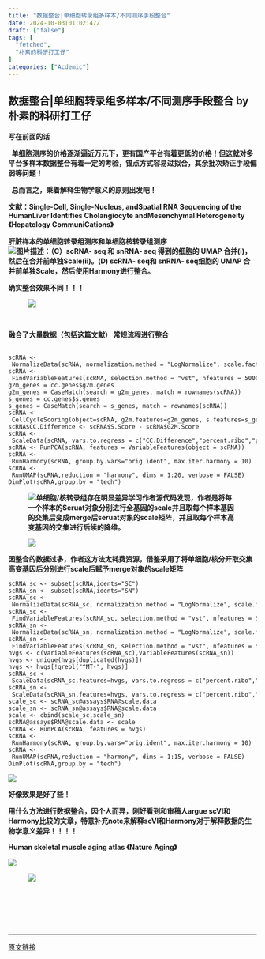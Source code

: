 ```yaml
---
title: "数据整合|单细胞转录组多样本/不同测序手段整合"
date: 2024-10-03T01:02:47Z
draft: ["false"]
tags: [
  "fetched",
  "朴素的科研打工仔"
]
categories: ["Acdemic"]
---
```

数据整合|单细胞转录组多样本/不同测序手段整合 by 朴素的科研打工仔
------
<div><section data-tool="mdnice编辑器" data-website="https://www.mdnice.com"><p><strong><span>写在前面的话</span></strong></p><p><strong><span>  单细胞测序的价格逐渐逼近万元下，更有国产平台有着更低的价格！但这就对多平台多样本数据整合有着一定的考验，锚点方式容易过拟合，其余批次矫正手段偏弱等问题！</span></strong></p><p><strong><span>  总而言之，秉着解释生物学意义的原则出发吧！</span></strong></p><p data-tool="mdnice编辑器"><span><strong>文献：Single-Cell, Single-Nucleus, andSpatial RNA Sequencing of the HumanLiver Identifies Cholangiocyte andMesenchymal Heterogeneity 《Hepatology CommuniCations》</strong></span></p><p data-tool="mdnice编辑器"><span><strong>肝脏样本的单细胞转录组测序和单细胞核转录组测序<br></strong></span><span><img data-imgfileid="100001461" data-ratio="1.3575129533678756" data-src="https://mmbiz.qpic.cn/mmbiz_png/Ze2f5C6nc67EAYcaLEL9NdMMaNibxfcKJLVJbzXELuHCXsvD3KdgBP1uBkkNnQlbxLY9BvakfUgZRzhk0rCsQAg/640?wx_fmt=png&amp;from=appmsg" data-type="png" data-w="386" src="https://mmbiz.qpic.cn/mmbiz_png/Ze2f5C6nc67EAYcaLEL9NdMMaNibxfcKJLVJbzXELuHCXsvD3KdgBP1uBkkNnQlbxLY9BvakfUgZRzhk0rCsQAg/640?wx_fmt=png&amp;from=appmsg"></span><span><strong><span>图片描述：（C）</span><span>scRNA- seq 和 snRNA- seq 得到的细胞的 UMAP 合并(i)，然后在合并前单独Scale(ii)。(D) scRNA- seq和 snRNA- seq细胞的 UMAP 合并前单独Scale，然后使用Harmony进行整合。</span></strong></span><strong><span>   </span></strong></p><p data-tool="mdnice编辑器"><strong><span>确实整合效果不同！！！</span></strong></p><figure data-tool="mdnice编辑器"><img data-imgfileid="100001459" data-ratio="0.23465703971119134" data-src="https://mmbiz.qpic.cn/mmbiz_png/Ze2f5C6nc67EAYcaLEL9NdMMaNibxfcKJ5Rx3gj79LowTwqAWySMyia93tKpIPiajsPuFWDQY4zGJlj2r7M0IF8VQ/640?wx_fmt=png&amp;from=appmsg" data-type="png" data-w="554" src="https://mmbiz.qpic.cn/mmbiz_png/Ze2f5C6nc67EAYcaLEL9NdMMaNibxfcKJ5Rx3gj79LowTwqAWySMyia93tKpIPiajsPuFWDQY4zGJlj2r7M0IF8VQ/640?wx_fmt=png&amp;from=appmsg"></figure><figure data-tool="mdnice编辑器"><br></figure><p><strong><span>融合了大量数据（包括这篇文献） 常规流程进行整合</span></strong></p><pre data-tool="mdnice编辑器"><span><br></span><code>scRNA &lt;- NormalizeData(scRNA, normalization.method = <span>"LogNormalize"</span>, scale.factor = <span>10000</span>)<br>scRNA &lt;- FindVariableFeatures(scRNA, selection.method = <span>"vst"</span>, nfeatures = <span>5000</span>)<br>g2m_genes = cc.genes$g2m.genes<br>g2m_genes = CaseMatch(search = g2m_genes, match = rownames(scRNA))<br>s_genes = cc.genes$s.genes<br>s_genes = CaseMatch(search = s_genes, match = rownames(scRNA))<br>scRNA &lt;- CellCycleScoring(object=scRNA, g2m.features=g2m_genes, s.features=s_genes)<br>scRNA$CC.Difference &lt;- scRNA$S.Score - scRNA$G2M.Score<br>scRNA &lt;- ScaleData(scRNA, vars.to.regress = c(<span>"CC.Difference"</span>,<span>"percent.ribo"</span>,<span>"percent.mt"</span>, <span>"nCount_RNA"</span>), verbose = T)<br>scRNA &lt;- RunPCA(scRNA, features = VariableFeatures(object = scRNA))<br>scRNA &lt;- RunHarmony(scRNA, group.by.vars=<span>"orig.ident"</span>, max.iter.harmony = <span>10</span>) <br>scRNA &lt;- RunUMAP(scRNA,reduction = <span>"harmony"</span>, dims = <span>1</span>:<span>20</span>, verbose = FALSE)<br>DimPlot(scRNA,group.by = <span>"tech"</span>)<br></code></pre><figure data-tool="mdnice编辑器"><strong><img data-imgfileid="100001463" data-ratio="0.9842592592592593" data-src="https://mmbiz.qpic.cn/mmbiz_png/Ze2f5C6nc67EAYcaLEL9NdMMaNibxfcKJGnMA6yc03HNO05gfLykGicYEzprFwmlAZxqFqg5XxINhUrojZZ84NuQ/640?wx_fmt=png&amp;from=appmsg" data-type="png" data-w="1080" src="https://mmbiz.qpic.cn/mmbiz_png/Ze2f5C6nc67EAYcaLEL9NdMMaNibxfcKJGnMA6yc03HNO05gfLykGicYEzprFwmlAZxqFqg5XxINhUrojZZ84NuQ/640?wx_fmt=png&amp;from=appmsg"><span>单细胞/核转录组存在明显差异</span></strong><strong><span>学习作者源代码发现，作者是将每一个样本的Seruat对象分别进行全基因的scale并且取每个样本基因的交集后变成merge后seruat对象的scale矩阵，并且取每个样本高变基因的交集进行后续的降维。</span></strong></figure><figure data-tool="mdnice编辑器"><img data-imgfileid="100001460" data-ratio="0.6264916467780429" data-src="https://mmbiz.qpic.cn/mmbiz_png/Ze2f5C6nc67EAYcaLEL9NdMMaNibxfcKJL2zLQukLIdhXD2q2n3JDxPbfF61lx1u1qmy5MtyRhriaA8KB552icib0A/640?wx_fmt=png&amp;from=appmsg" data-type="png" data-w="838" src="https://mmbiz.qpic.cn/mmbiz_png/Ze2f5C6nc67EAYcaLEL9NdMMaNibxfcKJL2zLQukLIdhXD2q2n3JDxPbfF61lx1u1qmy5MtyRhriaA8KB552icib0A/640?wx_fmt=png&amp;from=appmsg"></figure><p><strong><span>因整合的数据过多，作者这方法太耗费资源，借鉴采用了将单细胞/核分开取交集高变基因后分别进行scale后赋予merge对象的scale矩阵</span></strong><br></p><pre data-tool="mdnice编辑器"><code>scRNA_sc &lt;- subset(scRNA,idents=<span>"SC"</span>)<br>scRNA_sn &lt;- subset(scRNA,idents=<span>"SN"</span>)<br>scRNA_sc &lt;- NormalizeData(scRNA_sc, normalization.method = <span>"LogNormalize"</span>, scale.factor = <span>10000</span>)<br>scRNA_sc &lt;- FindVariableFeatures(scRNA_sc, selection.method = <span>"vst"</span>, nfeatures = <span>5000</span>)<br>scRNA_sn &lt;- NormalizeData(scRNA_sn, normalization.method = <span>"LogNormalize"</span>, scale.factor = <span>10000</span>)<br>scRNA_sn &lt;- FindVariableFeatures(scRNA_sn, selection.method = <span>"vst"</span>, nfeatures = <span>5000</span>)<br>hvgs &lt;- c(VariableFeatures(scRNA_sc),VariableFeatures(scRNA_sn))<br>hvgs &lt;- unique(hvgs[duplicated(hvgs)])<br>hvgs &lt;- hvgs[!grepl(<span>"^MT-"</span>, hvgs)]<br>scRNA_sc &lt;- ScaleData(scRNA_sc,features=hvgs, vars.to.regress = c(<span>"percent.ribo"</span>,<span>"percent.mt"</span>, <span>"nCount_RNA"</span>), verbose = T)<br>scRNA_sn &lt;- ScaleData(scRNA_sn,features=hvgs, vars.to.regress = c(<span>"percent.ribo"</span>,<span>"percent.mt"</span>, <span>"nCount_RNA"</span>), verbose = T)<br>scale_sc &lt;- scRNA_sc<span>@assays</span>$RNA<span>@scale</span>.data<br>scale_sn &lt;- scRNA_sn<span>@assays</span>$RNA<span>@scale</span>.data<br>scale &lt;- cbind(scale_sc,scale_sn)<br>scRNA<span>@assays</span>$RNA<span>@scale</span>.data &lt;- scale<br>scRNA &lt;- RunPCA(scRNA, features = hvgs)<br>scRNA &lt;- RunHarmony(scRNA, group.by.vars=<span>"orig.ident"</span>, max.iter.harmony = <span>10</span>) <br>scRNA &lt;- RunUMAP(scRNA,reduction = <span>"harmony"</span>, dims = <span>1</span>:<span>15</span>, verbose = FALSE)<br>DimPlot(scRNA,group.by = <span>"tech"</span>)<br></code></pre><p><img data-galleryid="" data-imgfileid="100001468" data-ratio="0.7303262955854126" data-s="300,640" data-src="https://mmbiz.qpic.cn/mmbiz_png/Ze2f5C6nc67EAYcaLEL9NdMMaNibxfcKJAYtN8X1fd6t3zZKPzGoIggMgMaukkc27yRIHuICA4RhJSxDe6iardrQ/640?wx_fmt=png&amp;from=appmsg" data-type="png" data-w="1042" src="https://mmbiz.qpic.cn/mmbiz_png/Ze2f5C6nc67EAYcaLEL9NdMMaNibxfcKJAYtN8X1fd6t3zZKPzGoIggMgMaukkc27yRIHuICA4RhJSxDe6iardrQ/640?wx_fmt=png&amp;from=appmsg"></p><p data-tool="mdnice编辑器"><strong><span>好像效果是好了些！</span></strong></p><p data-tool="mdnice编辑器"><span><span><strong>用什么方法进行数据整合，因个人而异，刚好看到和审稿人argue scVI和Harmony比较的文章，特意补充note来解释scVI和Harmony对于解释数据的生物学意义差异！！！！</strong></span></span></p><p data-tool="mdnice编辑器"><span><strong>Human skeletal muscle aging atlas 《Nature Aging》</strong></span></p><p data-tool="mdnice编辑器"><span><span><img data-imgfileid="100001466" data-ratio="0.7064814814814815" data-src="https://mmbiz.qpic.cn/mmbiz_png/Ze2f5C6nc67EAYcaLEL9NdMMaNibxfcKJBiaBhicB118iaOd9QF8ItKTibYicIMC3nhUibicyzK1szGxb2XPX0ibkLdpicYQ/640?wx_fmt=png&amp;from=appmsg" data-type="png" data-w="1080" src="https://mmbiz.qpic.cn/mmbiz_png/Ze2f5C6nc67EAYcaLEL9NdMMaNibxfcKJBiaBhicB118iaOd9QF8ItKTibYicIMC3nhUibicyzK1szGxb2XPX0ibkLdpicYQ/640?wx_fmt=png&amp;from=appmsg"></span></span></p><figure data-tool="mdnice编辑器"><img data-imgfileid="100001467" data-ratio="1.2490566037735849" data-src="https://mmbiz.qpic.cn/mmbiz_png/Ze2f5C6nc67EAYcaLEL9NdMMaNibxfcKJlRSXFEicicOdMRb1jc7DpQY0uBATJcFDONTjbBh8cNcqYcHlyK6VAGlg/640?wx_fmt=png&amp;from=appmsg" data-type="png" data-w="795" src="https://mmbiz.qpic.cn/mmbiz_png/Ze2f5C6nc67EAYcaLEL9NdMMaNibxfcKJlRSXFEicicOdMRb1jc7DpQY0uBATJcFDONTjbBh8cNcqYcHlyK6VAGlg/640?wx_fmt=png&amp;from=appmsg"></figure></section><p><br></p><p><br></p><p><br></p><p><mp-style-type data-value="3"></mp-style-type></p></div>  
<hr>
<a href="https://mp.weixin.qq.com/s/XK9Jte3ocPvvxTQPIkkz7g",target="_blank" rel="noopener noreferrer">原文链接</a>

